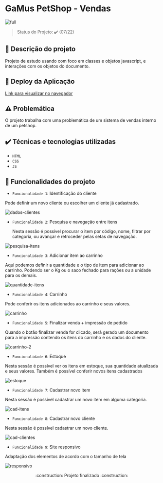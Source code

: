 # GaMus PetShop - Vendas
![full](https://i.imgur.com/VH3ywnA.jpg)
> Status do Projeto: :heavy_check_mark: (07/22)

## :bookmark_tabs: Descrição do projeto

<p> Projeto de estudo usando com foco em classes e objetos javascript, e interações com os objetos do documento.</p>

## :dash: Deploy da Aplicação 

<a href="https://gamus-pet-shop.vercel.app/" target="_blank">Link para visualizar no navegador</a></p>

##  :warning: Problemática

<p>O projeto trabalha com uma problemática de um sistema de vendas interno de um petshop.</p>

## ✔️ Técnicas e tecnologias utilizadas

- ``HTML``
- ``CSS``
- ``JS``

## :hammer: Funcionalidades do projeto

- `Funcionalidade 1`: Identificação do cliente
 <p> Pode definir um novo cliente ou escolher um cliente já cadastrado. </p>
 
![dados-clientes](https://i.imgur.com/e5w1u2a.jpg)

- `Funcionalidade 2`: Pesquisa e navegação entre itens
  <p> Nesta sessão é possível procurar o item por código, nome, filtrar por categoria, ou avançar e retroceder pelas setas de navegação. </p>

![pesquisa-itens](https://i.imgur.com/s6yhGaX.jpg)

- `Funcionalidade 3`: Adicionar item ao carrinho
 <p> Aqui podemos definir a quantidade e o tipo de item para adicionar ao carrinho. Podendo ser o Kg ou o saco fechado para rações ou a unidade para os demais.</p>

![quantidade-itens](https://i.imgur.com/7OQVdvL.jpg)

- `Funcionalidade 4`: Carrinho
 <p> Pode conferir os itens adicionados ao carrinho e seus valores.</p>

![carrinho](https://i.imgur.com/dsLmxSx.jpg)

- `Funcionalidade 5`: Finalizar venda + impressão de pedido
 <p> Quando o botão finalizar venda for clicado, será gerado um documento para a impressão contendo os itens do carrinho e os dados do cliente.</p>

![carrinho-2](https://i.imgur.com/fPyYPES.jpg)

- `Funcionalidade 6`: Estoque
 <p> Nesta sessão é possível ver os itens em estoque, sua quantidade atualizada e seus valores. Também é possível conferir novos itens cadastrados</p>

![estoque](https://i.imgur.com/V1R4Wr4.jpg)

- `Funcionalidade 7`: Cadastrar novo item
 <p> Nesta sessão é possível cadastrar um novo item em alguma categoria.</p>

![cad-itens](https://i.imgur.com/XtMqKok.jpg)

- `Funcionalidade 8`: Cadastrar novo cliente
 <p> Nesta sessão é possível cadastrar um novo cliente.</p>

![cad-clientes](https://i.imgur.com/kBq0qB6.jpg)

- `Funcionalidade 9`: Site responsivo
 <p> Adaptação dos elementos de acordo com o tamanho de tela</p>

![responsivo](https://i.imgur.com/7kE3ZfD.jpg)


<p align="center">:construction: Projeto finalizado :construction:</p>
